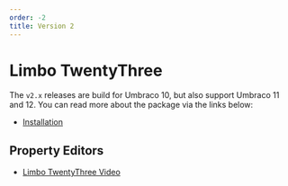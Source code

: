 ```yaml
---
order: -2
title: Version 2
---
```


# Limbo TwentyThree

The `v2.x` releases are build for Umbraco 10, but also support Umbraco 11 and 12. You can read more about the package via the links below:

- [Installation](./installation.md)

## Property Editors

- [Limbo TwentyThree Video](./property-editors/video/)